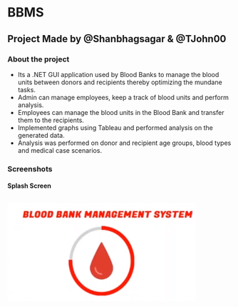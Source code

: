 # BBMS

## Project Made by @Shanbhagsagar & @TJohn00

### About the project

- Its a .NET GUI application used by Blood Banks to manage the blood units between donors and recipients thereby optimizing the mundane tasks. 
- Admin can manage employees, keep a track of blood units and perform analysis.
- Employees can manage the blood units in the Blood Bank and transfer them to the recipients.
- Implemented graphs using Tableau and performed analysis on the generated data.
- Analysis was performed on donor and recipient age groups, blood types and medical case scenarios.

### Screenshots

#### Splash Screen
![](https://github.com/Shanbhagsagar/BBMS/blob/main/BBMS%20Screenshot/1splashscreen.png)
---
